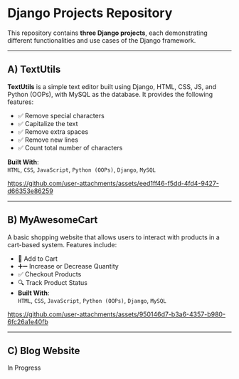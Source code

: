 # Django Projects Repository

This repository contains **three Django projects**, each demonstrating different functionalities and use cases of the Django framework.

---

## A) TextUtils

**TextUtils** is a simple text editor built using Django, HTML, CSS, JS, and Python (OOPs), with MySQL as the database. It provides the following features:

- ✅ Remove special characters
- ✅ Capitalize the text
- ✅ Remove extra spaces
- ✅ Remove new lines
- ✅ Count total number of characters

**Built With**:  
`HTML`, `CSS`, `JavaScript`, `Python (OOPs)`, `Django`, `MySQL`

https://github.com/user-attachments/assets/eed1ff46-f5dd-4fd4-9427-d66353e86259

---

## B) MyAwesomeCart

A basic shopping website that allows users to interact with products in a cart-based system. Features include:

- 🛒 Add to Cart
- ➕➖ Increase or Decrease Quantity
- ✅ Checkout Products
- 🔍 Track Product Status
- **Built With**:  
`HTML`, `CSS`, `JavaScript`, `Python (OOPs)`, `Django`, `MySQL`

https://github.com/user-attachments/assets/950146d7-b3a6-4357-b980-6fc26a1e40fb

---

## C) Blog Website

In Progress
